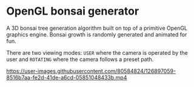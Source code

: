 # OpenGL bonsai generator 

A 3D bonsai tree generation algorithm built on top of a primitive OpenGL graphics engine. Bonsai growth is  randomly generated and animated for fun. 

There are two viewing modes: `USER` where the camera is operated by the user and `ROTATING` where the camera follows a preset path. 

https://user-images.githubusercontent.com/80584824/126897059-8516b7aa-fe2d-41de-a6cd-05851048433b.mp4



